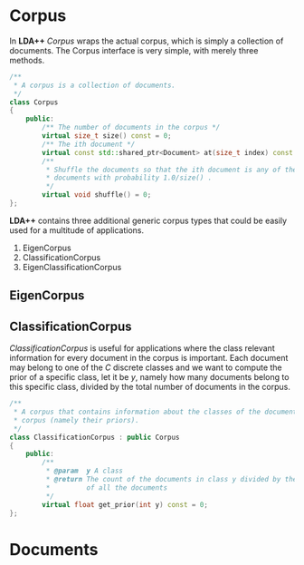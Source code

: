 # Corpus

In **LDA++** *Corpus* wraps the actual corpus, which is simply a collection of
documents. The Corpus interface is very simple, with merely three methods.

```cpp
/**
 * A corpus is a collection of documents.
 */
class Corpus
{
    public:
        /** The number of documents in the corpus */
        virtual size_t size() const = 0;
        /** The ith document */
        virtual const std::shared_ptr<Document> at(size_t index) const = 0;
        /**
         * Shuffle the documents so that the ith document is any of the
         * documents with probability 1.0/size() .
         */
        virtual void shuffle() = 0;
};
```

**LDA++** contains three additional generic corpus types that could be easily
used for a multitude of applications.

1. EigenCorpus
2. ClassificationCorpus
3. EigenClassificationCorpus

## EigenCorpus

## ClassificationCorpus

*ClassificationCorpus* is useful for applications where the class relevant
information for every document in the corpus is important. Each document may
belong to one of the $C$ discrete classes and we want to compute the prior of a
specific class, let it be $y$, namely how many documents belong to this
specific class, divided by the total number of documents in the corpus.

```cpp
/**
 * A corpus that contains information about the classes of the documents in the
 * corpus (namely their priors).
 */
class ClassificationCorpus : public Corpus
{
    public:
        /**
         * @param  y A class
         * @return The count of the documents in class y divided by the count
         *         of all the documents
         */
        virtual float get_prior(int y) const = 0;
};
```

##
# Documents

